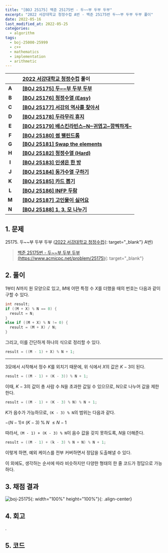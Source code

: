```yaml
---
title: "[BOJ 25175] 백준 25175번 - 두~~부 두부 두부"
excerpt: "2022 서강대학교 청정수컵 A번 - 백준 25175번 두~~부 두부 두부 풀이"
date: 2022-05-16
last_modified_at: 2022-05-25
categories:
  - algorithm
tags:
  - boj-25000-25999
  - c++
  - mathematics
  - implementation
  - arithmetic
---
```


|||[2022 서강대학교 청정수컵](https://burningfalls.github.io/contest/sogang2022-baekjoon-contest/) 풀이|
|:---:|:---:|:---|
|**A**||**[[BOJ 25175] 두~~부 두부 두부](https://burningfalls.github.io/algorithm/boj-25175/)**|
|**B**||**[[BOJ 25176] 청정수열 (Easy)](https://burningfalls.github.io/algorithm/boj-25176/)**|
|**C**||**[[BOJ 25177] 서강의 역사를 찾아서](https://burningfalls.github.io/algorithm/boj-25177/)**|
|**D**||**[[BOJ 25178] 두라무리 휴지](https://burningfalls.github.io/algorithm/boj-25178/)**|
|**E**||**[[BOJ 25179] 배스킨라빈스~N~귀엽고~깜찍하게~](https://burningfalls.github.io/algorithm/boj-25179/)**|
|**F**||**[[BOJ 25180] 썸 팰린드롬](https://burningfalls.github.io/algorithm/boj-25180/)**|
|**G**||**[[BOJ 25181] Swap the elements](https://burningfalls.github.io/algorithm/boj-25181/)**|
|**H**||**[[BOJ 25182] 청정수열 (Hard)](https://burningfalls.github.io/algorithm/boj-25182/)**|
|**I**||**[[BOJ 25183] 인생은 한 방](https://burningfalls.github.io/algorithm/boj-25183/)**|
|**J**||**[[BOJ 25184] 동가수열 구하기](https://burningfalls.github.io/algorithm/boj-25184/)**|
|**K**||**[[BOJ 25185] 카드 뽑기](https://burningfalls.github.io/algorithm/boj-25185/)**|
|**L**||**[[BOJ 25186] INFP 두람](https://burningfalls.github.io/algorithm/boj-25186/)**|
|**M**||**[[BOJ 25187] 고인물이 싫어요](https://burningfalls.github.io/algorithm/boj-25187/)**|
|**N**||**[[BOJ 25188] 1, 3, 모 나누기](https://burningfalls.github.io/algorithm/boj-25188/)**|

## 1. 문제
$25175$. 두~~부 두부 두부 ([2022 서강대학교 청정수컵](https://burningfalls.github.io/contest/sogang-baekjoon-contest/){: target="_blank"} A번)

> [백준 25175번 - 두~~부 두부 두부 (https://www.acmicpc.net/problem/25175)](https://www.acmicpc.net/problem/25175){: target="_blank"}

## 2. 풀이

$1$부터 $N$까지 원 모양으로 있고, $M$에 어떤 특정 수 $X$를 더했을 때의 번호는 다음과 같이 구할 수 있다.

```cpp
int result;
if ((M + X) % N == 0) {
  result = N;
}
else if ((M + X) % N != 0) {
  result = (M + X) / N;
}
```

그리고, 이를 간단하게 하나의 식으로 정리할 수 있다.

```cpp
result = ((M - 1) + X) % N + 1;
```

---

$3$모에서 시작해서 정수 $K$를 외치기 때문에, 위 식에서 $X$의 값은 $K-3$이 된다.

```cpp
result = ((M - 1) + (K - 3)) % N + 1;
```

이때, $K-3$의 값이 총 사람 수 $N$을 초과한 값일 수 있으므로, $N$으로 나누어 값을 제한한다.

```cpp
result = ((M - 1) + (K - 3) % N) % N + 1;
```

$K$가 음수가 가능하므로, `(K - 3) % N`의 범위는 다음과 같다. 

$-(N - 1)\leq$ $(K - 3)\; \%\; N$ $\leq N - 1$

따라서, `(M - 1) + (K - 3) % N`이 음수 값을 갖지 못하도록, $N$을 더해준다.

```cpp
result = ((M - 1) + (k - 3) % N + N) % N + 1;
```

이렇게 하면, 예외 케이스를 전부 커버하면서 정답을 도출해낼 수 있다.

이 외에도, 생각하는 순서에 따라 비슷하지만 다양한 형태의 한 줄 코드가 정답으로 가능하다.

## 3. 채점 결과

![boj-25175](https://user-images.githubusercontent.com/30232837/168539319-2a009629-27f9-481b-ae3b-d07610fb320a.png "boj-25175"){: width="100%" height="100%"}{: .align-center}

## 4. 회고

.

## 5. 코드

<script src="https://gist.github.com/BurningFalls/f64a3924d5e0ba5c17ee9257350ee634.js"></script>